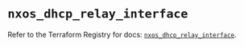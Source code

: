 # `nxos_dhcp_relay_interface`

Refer to the Terraform Registry for docs: [`nxos_dhcp_relay_interface`](https://registry.terraform.io/providers/ciscodevnet/nxos/0.5.10/docs/resources/dhcp_relay_interface).

